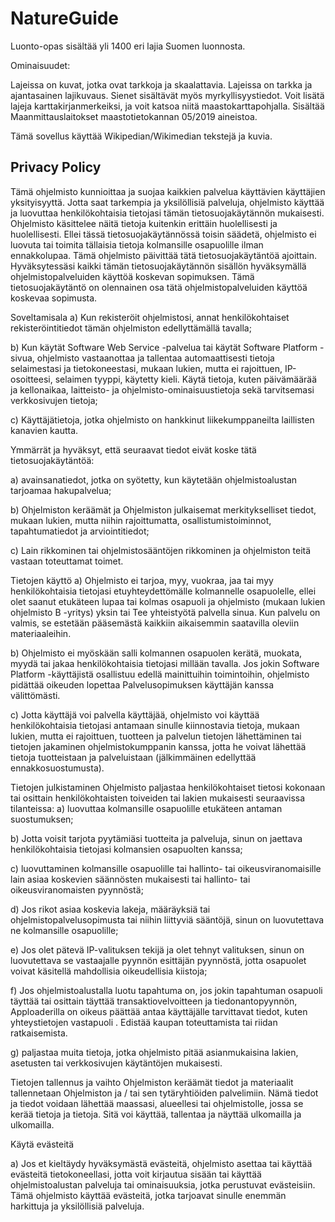 # NatureGuide

Luonto-opas sisältää yli 1400 eri lajia Suomen luonnosta.

Ominaisuudet:

Lajeissa on kuvat, jotka ovat tarkkoja ja skaalattavia.
Lajeissa on tarkka ja ajantasainen lajikuvaus.
Sienet sisältävät myös myrkyllisyystiedot.
Voit lisätä lajeja karttakirjanmerkeiksi, ja voit katsoa niitä maastokarttapohjalla.
Sisältää Maanmittauslaitokset maastotietokannan 05/2019 aineistoa.

Tämä sovellus käyttää Wikipedian/Wikimedian tekstejä ja kuvia.

## Privacy Policy

Tämä ohjelmisto kunnioittaa ja suojaa kaikkien palvelua käyttävien käyttäjien yksityisyyttä. Jotta saat tarkempia ja yksilöllisiä palveluja, ohjelmisto käyttää ja luovuttaa henkilökohtaisia ​​tietojasi tämän tietosuojakäytännön mukaisesti. Ohjelmisto käsittelee näitä tietoja kuitenkin erittäin huolellisesti ja huolellisesti. Ellei tässä tietosuojakäytännössä toisin säädetä, ohjelmisto ei luovuta tai toimita tällaisia ​​tietoja kolmansille osapuolille ilman ennakkolupaa. Tämä ohjelmisto päivittää tätä tietosuojakäytäntöä ajoittain. Hyväksytessäsi kaikki tämän tietosuojakäytännön sisällön hyväksymällä ohjelmistopalveluiden käyttöä koskevan sopimuksen. Tämä tietosuojakäytäntö on olennainen osa tätä ohjelmistopalveluiden käyttöä koskevaa sopimusta.

Soveltamisala a) Kun rekisteröit ohjelmistosi, annat henkilökohtaiset rekisteröintitiedot tämän ohjelmiston edellyttämällä tavalla;

b) Kun käytät Software Web Service -palvelua tai käytät Software Platform -sivua, ohjelmisto vastaanottaa ja tallentaa automaattisesti tietoja selaimestasi ja tietokoneestasi, mukaan lukien, mutta ei rajoittuen, IP-osoitteesi, selaimen tyyppi, käytetty kieli. Käytä tietoja, kuten päivämäärää ja kellonaikaa, laitteisto- ja ohjelmisto-ominaisuustietoja sekä tarvitsemasi verkkosivujen tietoja;

c) Käyttäjätietoja, jotka ohjelmisto on hankkinut liikekumppaneilta laillisten kanavien kautta.

Ymmärrät ja hyväksyt, että seuraavat tiedot eivät koske tätä tietosuojakäytäntöä:

a) avainsanatiedot, jotka on syötetty, kun käytetään ohjelmistoalustan tarjoamaa hakupalvelua;

b) Ohjelmiston keräämät ja Ohjelmiston julkaisemat merkitykselliset tiedot, mukaan lukien, mutta niihin rajoittumatta, osallistumistoiminnot, tapahtumatiedot ja arviointitiedot;

c) Lain rikkominen tai ohjelmistosääntöjen rikkominen ja ohjelmiston teitä vastaan ​​toteuttamat toimet.

Tietojen käyttö a) Ohjelmisto ei tarjoa, myy, vuokraa, jaa tai myy henkilökohtaisia ​​tietojasi etuyhteydettömälle kolmannelle osapuolelle, ellei olet saanut etukäteen lupaa tai kolmas osapuoli ja ohjelmisto (mukaan lukien ohjelmisto B -yritys) yksin tai Tee yhteistyötä palvella sinua. Kun palvelu on valmis, se estetään pääsemästä kaikkiin aikaisemmin saatavilla oleviin materiaaleihin.

b) Ohjelmisto ei myöskään salli kolmannen osapuolen kerätä, muokata, myydä tai jakaa henkilökohtaisia ​​tietojasi millään tavalla. Jos jokin Software Platform -käyttäjistä osallistuu edellä mainittuihin toimintoihin, ohjelmisto pidättää oikeuden lopettaa Palvelusopimuksen käyttäjän kanssa välittömästi.

c) Jotta käyttäjä voi palvella käyttäjää, ohjelmisto voi käyttää henkilökohtaisia ​​tietojasi antamaan sinulle kiinnostavia tietoja, mukaan lukien, mutta ei rajoittuen, tuotteen ja palvelun tietojen lähettäminen tai tietojen jakaminen ohjelmistokumppanin kanssa, jotta he voivat lähettää tietoja tuotteistaan ​​ja palveluistaan ​​(jälkimmäinen edellyttää ennakkosuostumusta).

Tietojen julkistaminen Ohjelmisto paljastaa henkilökohtaiset tietosi kokonaan tai osittain henkilökohtaisten toiveiden tai lakien mukaisesti seuraavissa tilanteissa: a) luovuttaa kolmansille osapuolille etukäteen antaman suostumuksen;

b) Jotta voisit tarjota pyytämiäsi tuotteita ja palveluja, sinun on jaettava henkilökohtaisia ​​tietojasi kolmansien osapuolten kanssa;

c) luovuttaminen kolmansille osapuolille tai hallinto- tai oikeusviranomaisille lain asiaa koskevien säännösten mukaisesti tai hallinto- tai oikeusviranomaisten pyynnöstä;

d) Jos rikot asiaa koskevia lakeja, määräyksiä tai ohjelmistopalvelusopimusta tai niihin liittyviä sääntöjä, sinun on luovutettava ne kolmansille osapuolille;

e) Jos olet pätevä IP-valituksen tekijä ja olet tehnyt valituksen, sinun on luovutettava se vastaajalle pyynnön esittäjän pyynnöstä, jotta osapuolet voivat käsitellä mahdollisia oikeudellisia kiistoja;

f) Jos ohjelmistoalustalla luotu tapahtuma on, jos jokin tapahtuman osapuoli täyttää tai osittain täyttää transaktiovelvoitteen ja tiedonantopyynnön, Apploaderilla on oikeus päättää antaa käyttäjälle tarvittavat tiedot, kuten yhteystietojen vastapuoli . Edistää kaupan toteuttamista tai riidan ratkaisemista.

g) paljastaa muita tietoja, jotka ohjelmisto pitää asianmukaisina lakien, asetusten tai verkkosivujen käytäntöjen mukaisesti.

Tietojen tallennus ja vaihto Ohjelmiston keräämät tiedot ja materiaalit tallennetaan Ohjelmiston ja / tai sen tytäryhtiöiden palvelimiin. Nämä tiedot ja tiedot voidaan lähettää maassasi, alueellesi tai ohjelmistolle, jossa se kerää tietoja ja tietoja. Sitä voi käyttää, tallentaa ja näyttää ulkomailla ja ulkomailla.

Käytä evästeitä

a) Jos et kieltäydy hyväksymästä evästeitä, ohjelmisto asettaa tai käyttää evästeitä tietokoneellasi, jotta voit kirjautua sisään tai käyttää ohjelmistoalustan palveluja tai ominaisuuksia, jotka perustuvat evästeisiin. Tämä ohjelmisto käyttää evästeitä, jotka tarjoavat sinulle enemmän harkittuja ja yksilöllisiä palveluja.
